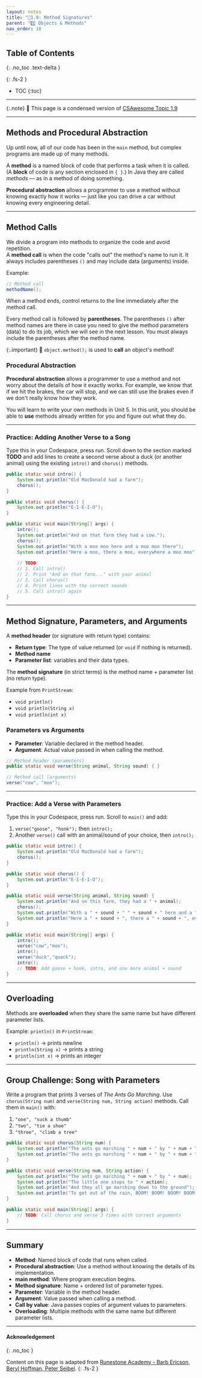 ```yaml
---
layout: notes
title: "📓1.9: Method Signatures" 
parent: "1️⃣ Objects & Methods"
nav_order: 10
---
```


## Table of Contents
{: .no_toc .text-delta }

{: .fs-2 }
- TOC
{:toc}

---

{:.note}
📖 This page is a condensed version of [CSAwesome Topic 1.9](https://runestone.academy/ns/books/published/csawesome2/topic-1-9-method-signatures.html) 

---

<!--
"Have you ever had to tell two people with the same first name apart? How did you do it?"
Relate this to how Java tells methods apart using their signatures.

-->

## Methods and Procedural Abstraction

Up until now, all of our code has been in the `main` method, but complex programs are made up of many methods.  

A **method** is a named block of code that performs a task when it is called. (A **block** of code is any section enclosed in `{ }`.) In Java they are called *methods* — as in a method of doing something.

**Procedural abstraction** allows a programmer to use a method without knowing exactly how it works — just like you can drive a car without knowing every engineering detail.

---

## Method Calls

We divide a program into methods to organize the code and avoid repetition.  
A **method call** is when the code "calls out" the method's name to run it. It always includes parentheses `()` and may include data (arguments) inside.

Example:

```java
// Method call
methodName();
````

When a method ends, control returns to the line immediately after the method call.

Every method call is followed by **parentheses**. The parentheses ``()`` after method names are there in case you need to give the method parameters (data) to do its job, which we will see in the next lesson. You must always include the parentheses after the method name.


{:.important}
📣 `object.method();` is used to **call** an object's method!

### Procedural Abstraction

**Procedural abstraction** allows a programmer to use a method and not worry about the details of how it exactly works. For example, we know that if we hit the brakes, the car will stop, and we can still use the brakes even if we don't really know how they work.

You will learn to write your own methods in Unit 5. In this unit, you should be able to **use** methods already written for you and figure out what they do. 

---

### **Practice: Adding Another Verse to a Song**

<div class="task" markdown="block">

Type this in your Codespace, press run.
Scroll down to the section marked **TODO** and add lines to create a second verse about a duck (or another animal) using the existing `intro()` and `chorus()` methods.

```java
public static void intro() {
    System.out.println("Old MacDonald had a farm");
    chorus();
}

public static void chorus() {
    System.out.println("E-I-E-I-O");
}

public static void main(String[] args) {
    intro();
    System.out.println("And on that farm they had a cow.");
    chorus();
    System.out.println("With a moo moo here and a moo moo there");
    System.out.println("Here a moo, there a moo, everywhere a moo moo");
    
    // TODO:
    // 1. Call intro()
    // 2. Print "And on that farm..." with your animal
    // 3. Call chorus()
    // 4. Print lines with the correct sounds
    // 5. Call intro() again
}
```

</div>

---

## Method Signature, Parameters, and Arguments

A **method header** (or signature with return type) contains:

* **Return type**: The type of value returned (or `void` if nothing is returned).
* **Method name**
* **Parameter list**: variables and their data types.

The **method signature** (in strict terms) is the method name + parameter list (no return type).

Example from `PrintStream`:

* `void println()`
* `void println(String x)`
* `void println(int x)`

### Parameters vs Arguments

* **Parameter**: Variable declared in the method header.
* **Argument**: Actual value passed in when calling the method.

```java
// Method header (parameters)
public static void verse(String animal, String sound) { }

// Method call (arguments)
verse("cow", "moo");
```

---

### **Practice: Add a Verse with Parameters**

<div class="task" markdown="block">

Type this in your Codespace, press run.
Scroll to `main()` and add:

1. `verse("goose", "honk");` then `intro();`
2. Another `verse()` call with an animal/sound of your choice, then `intro();`

```java
public static void intro() {
    System.out.println("Old MacDonald had a farm");
    chorus();
}

public static void chorus() {
    System.out.println("E-I-E-I-O");
}

public static void verse(String animal, String sound) {
    System.out.println("And on this farm, they had a " + animal);
    chorus();
    System.out.println("With a " + sound + " " + sound + " here and a " + sound + " " + sound + " there");
    System.out.println("Here a " + sound + ", there a " + sound + ", everywhere a " + sound + " " + sound);
}

public static void main(String[] args) {
    intro();
    verse("cow","moo");
    intro();
    verse("duck","quack");
    intro();
    // TODO: Add goose + honk, intro, and one more animal + sound
}
```

</div>

---

## Overloading

Methods are **overloaded** when they share the same name but have different parameter lists.

Example: `println()` in `PrintStream`:

* `println()` → prints newline
* `println(String x)` → prints a string
* `println(int x)` → prints an integer

---

## Group Challenge: Song with Parameters

<div class="task" markdown="block">

Write a program that prints 3 verses of *The Ants Go Marching*.
Use `chorus(String num)` and `verse(String num, String action)` methods.
Call them in `main()` with:

1. `"one", "suck a thumb"`
2. `"two", "tie a shoe"`
3. `"three", "climb a tree"`

```java
public static void chorus(String num) {
    System.out.println("The ants go marching " + num + " by " + num + ", hurrah, hurrah");
    System.out.println("The ants go marching " + num + " by " + num + ", hurrah, hurrah");
}

public static void verse(String num, String action) {
    System.out.println("The ants go marching " + num + " by " + num);
    System.out.println("The little one stops to " + action);
    System.out.println("And they all go marching down to the ground");
    System.out.println("To get out of the rain, BOOM! BOOM! BOOM! BOOM!\n");
}

public static void main(String[] args) {
    // TODO: Call chorus and verse 3 times with correct arguments
}
```

</div>

---

## Summary

* **Method**: Named block of code that runs when called.
* **Procedural abstraction**: Use a method without knowing the details of its implementation.
* **main method**: Where program execution begins.
* **Method signature**: Name + ordered list of parameter types.
* **Parameter**: Variable in the method header.
* **Argument**: Value passed when calling a method.
* **Call by value**: Java passes copies of argument values to parameters.
* **Overloading**: Multiple methods with the same name but different parameter lists.

---

#### Acknowledgement
{: .no_toc }

Content on this page is adapted from [Runestone Academy - Barb Ericson, Beryl Hoffman, Peter Seibel](https://runestone.academy/ns/books/published/csawesome2/csawesome2.html).
{: .fs-2 }
